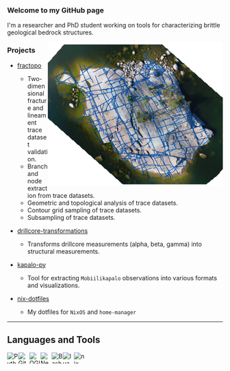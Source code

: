 ### Welcome to my GitHub page

I'm a researcher and PhD student working on tools for characterizing brittle
geological bedrock structures.

<img align="right" src="https://github.com/nialov/nialov/blob/master/imgs/kb11.png">

### Projects

-   [fractopo](https://github.com/nialov/fractopo)

    -   Two-dimensional fracture and lineament trace dataset validation.
    -   Branch and node extraction from trace datasets.
    -   Geometric and topological analysis of trace datasets.
    -   Contour grid sampling of trace datasets.
    -   Subsampling of trace datasets.

-   [drillcore-transformations](https://github.com/nialov/drillcore-transformations)

    -   Transforms drillcore measurements (alpha, beta, gamma) into
        structural measurements.

-   [kapalo-py](https://github.com/nialov/fracture-analysis-kit-2d)

    -   Tool for extracting `Mobiilikapalo` observations into various
        formats and visualizations.

-   [nix-dotfiles](https://github.com/nialov/nix-dotfiles)

    -   My dotfiles for `NixOS` and `home-manager`

---

## Languages and Tools

[<img align="left" alt="Python 3" width="26px" height="26px" src="https://upload.wikimedia.org/wikipedia/commons/thumb/c/c3/Python-logo-notext.svg/64px-Python-logo-notext.svg.png" />][python]
[<img align="left" alt="Git" width="26px" height="26px" src="https://upload.wikimedia.org/wikipedia/commons/thumb/3/3f/Git_icon.svg/64px-Git_icon.svg.png" />][git]
[<img align="left" alt="QGIS 3" width="26px" height="26px" src="https://upload.wikimedia.org/wikipedia/commons/thumb/9/91/QGIS_logo_new.svg/256px-QGIS_logo_new.svg.png" />][qgis3]
[<img align="left" alt="Neovim" width="26px" height="26px" src="https://upload.wikimedia.org/wikipedia/commons/thumb/3/3a/Neovim-mark.svg/256px-Neovim-mark.svg.png" />][Neovim]
[<img align="left" alt="Bash" width="26px" height="26px" src="https://upload.wikimedia.org/wikipedia/commons/thumb/4/4b/Bash_Logo_Colored.svg/32px-Bash_Logo_Colored.svg.png" />][bash]
[<img align="left" alt="lua" width="26px" height="26px" src="https://www.andreas-rozek.de/Lua/Lua-Logo_128x128.png" />][lua]
[<img align="left" alt="nix" width="26px" height="26px" src="https://upload.wikimedia.org/wikipedia/commons/thumb/2/28/Nix_snowflake.svg/753px-Nix_snowflake.svg.png?20201208155042" />][nix]

[python]: https://www.python.org
[git]: https://git-scm.com
[qgis3]: https://qgis.org/en/site/
[Neovim]: https://neovim.io/
[bash]: https://www.gnu.org/software/bash/
[lua]: https://www.lua.org/
[nix]: https://nixos.org/
